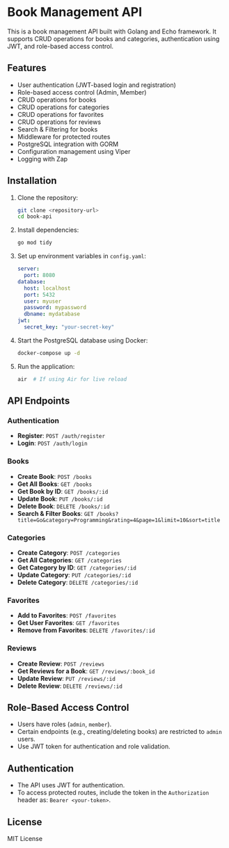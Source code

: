 # Book Management API

This is a book management API built with Golang and Echo framework. It supports CRUD operations for books and categories, authentication using JWT, and role-based access control.

## Features
- User authentication (JWT-based login and registration)
- Role-based access control (Admin, Member)
- CRUD operations for books
- CRUD operations for categories
- CRUD operations for favorites
- CRUD operations for reviews
- Search & Filtering for books
- Middleware for protected routes
- PostgreSQL integration with GORM
- Configuration management using Viper
- Logging with Zap

## Installation
1. Clone the repository:
   ```sh
   git clone <repository-url>
   cd book-api
   ```
2. Install dependencies:
   ```sh
   go mod tidy
   ```
3. Set up environment variables in `config.yaml`:
   ```yaml
   server:
     port: 8080
   database:
     host: localhost
     port: 5432
     user: myuser
     password: mypassword
     dbname: mydatabase
   jwt:
     secret_key: "your-secret-key"
   ```
4. Start the PostgreSQL database using Docker:
   ```sh
   docker-compose up -d
   ```
5. Run the application:
   ```sh
   air  # If using Air for live reload
   ```

## API Endpoints

### Authentication
- **Register**: `POST /auth/register`
- **Login**: `POST /auth/login`

### Books
- **Create Book**: `POST /books`
- **Get All Books**: `GET /books`
- **Get Book by ID**: `GET /books/:id`
- **Update Book**: `PUT /books/:id`
- **Delete Book**: `DELETE /books/:id`
- **Search & Filter Books**: `GET /books?title=Go&category=Programming&rating=4&page=1&limit=10&sort=title`

### Categories
- **Create Category**: `POST /categories`
- **Get All Categories**: `GET /categories`
- **Get Category by ID**: `GET /categories/:id`
- **Update Category**: `PUT /categories/:id`
- **Delete Category**: `DELETE /categories/:id`

### Favorites
- **Add to Favorites**: `POST /favorites`
- **Get User Favorites**: `GET /favorites`
- **Remove from Favorites**: `DELETE /favorites/:id`

### Reviews
- **Create Review**: `POST /reviews`
- **Get Reviews for a Book**: `GET /reviews/:book_id`
- **Update Review**: `PUT /reviews/:id`
- **Delete Review**: `DELETE /reviews/:id`

## Role-Based Access Control
- Users have roles (`admin`, `member`).
- Certain endpoints (e.g., creating/deleting books) are restricted to `admin` users.
- Use JWT token for authentication and role validation.

## Authentication
- The API uses JWT for authentication.
- To access protected routes, include the token in the `Authorization` header as: `Bearer <your-token>`.

## License
MIT License

